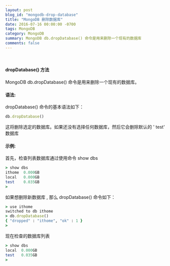 ```yaml
---
layout: post
blog_id: "mongodb-drop-database"
title: "MongoDB 删除数据库"
date: 2016-07-16 00:00:00 -0700
tags: MongoDB
category: MongoDB
summary: MongoDB db.dropDatabase() 命令是用来删除一个现有的数据库
comments: false
---
```

<br>

#### dropDatabase() 方法

MongoDB db.dropDatabase() 命令是用来删除一个现有的数据库。

#### 语法:

dropDatabase() 命令的基本语法如下：

```ruby
db.dropDatabase()
```

这将删除选定的数据库。如果还没有选择任何数据库，然后它会删除默认的 ' test' 数据库

#### 示例:

首先，检查列表数据库通过使用命令 show dbs

```ruby
> show dbs
ithome  0.000GB
local   0.000GB
test    0.035GB
>
```

如果想删除新数据库 <ithome>,  那么 dropDatabase() 命令如下：

```ruby
> use ithome
switched to db ithome
> db.dropDatabase()
{ "dropped" : "ithome", "ok" : 1 }
>
```

现在检查的数据库列表

```ruby
> show dbs
local  0.000GB
test   0.035GB
>
```














